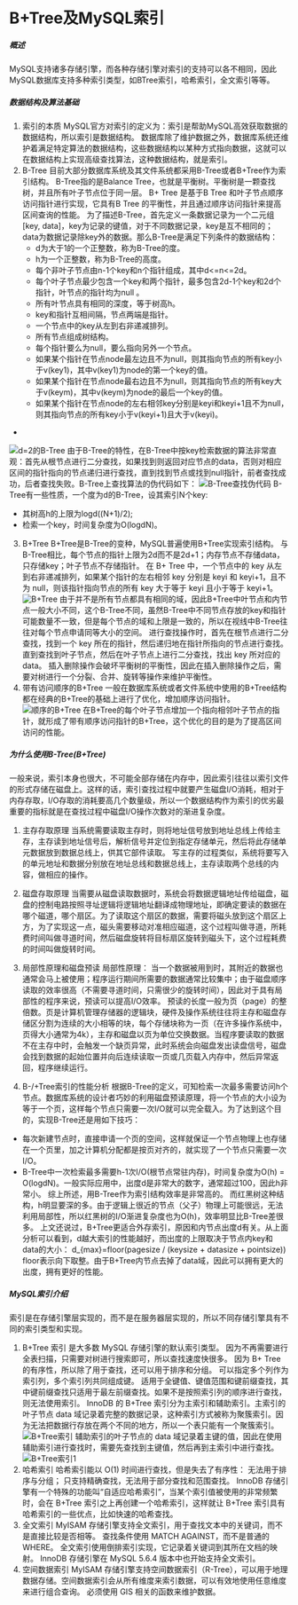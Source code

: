 B+Tree及MySQL索引
====
##### 概述
MySQL支持诸多存储引擎，而各种存储引擎对索引的支持可以各不相同，因此MySQL数据库支持多种索引类型，如BTree索引，哈希索引，全文索引等等。
##### 数据结构及算法基础

1. 索引的本质
MySQL官方对索引的定义为：索引是帮助MySQL高效获取数据的数据结构，所以索引是数据结构。
数据库除了维护数据之外，数据库系统还维护着满足特定算法的数据结构，这些数据结构以某种方式指向数据，这就可以在数据结构上实现高级查找算法，这种数据结构，就是索引。
1. B-Tree
目前大部分数据库系统及其文件系统都采用B-Tree或者B+Tree作为索引结构。
B-Tree指的是Balance Tree，也就是平衡树。平衡树是一颗查找树，并且所有叶子节点位于同一层。
B+ Tree 是基于B Tree 和叶子节点顺序访问指针进行实现，它具有B Tree 的平衡性，并且通过顺序访问指针来提高区间查询的性能。
为了描述B-Tree，首先定义一条数据记录为一个二元组[key, data]，key为记录的键值，对于不同数据记录，key是互不相同的；data为数据记录除key外的数据。那么B-Tree是满足下列条件的数据结构：
   * d为大于1的一个正整数，称为B-Tree的度。
   * h为一个正整数，称为B-Tree的高度。
   * 每个非叶子节点由n-1个key和n个指针组成，其中d<=n<=2d。
   * 每个叶子节点最少包含一个key和两个指针，最多包含2d-1个key和2d个指针，叶节点的指针均为null 。
   * 所有叶节点具有相同的深度，等于树高h。
   * key和指针互相间隔，节点两端是指针。
   * 一个节点中的key从左到右非递减排列。
   * 所有节点组成树结构。
   * 每个指针要么为null，要么指向另外一个节点。
   * 如果某个指针在节点node最左边且不为null，则其指向节点的所有key小于v(key1)，其中v(key1)为node的第一个key的值。
   * 如果某个指针在节点node最右边且不为null，则其指向节点的所有key大于v(keym)，其中v(keym)为node的最后一个key的值。
   * 如果某个指针在节点node的左右相邻key分别是keyi和keyi+1且不为null，则其指向节点的所有key小于v(keyi+1)且大于v(keyi)。
* 
![d=2的B-Tree](./pic/B-Tree.png)
由于B-Tree的特性，在B-Tree中按key检索数据的算法非常直观：首先从根节点进行二分查找，如果找到则返回对应节点的data，否则对相应区间的指针指向的节点递归进行查找，直到找到节点或找到null指针，前者查找成功，后者查找失败。B-Tree上查找算法的伪代码如下：
![B-Tree查找伪代码](./pic/B-Tree查找伪代码.png)
B-Tree有一些性质，一个度为d的B-Tree，设其索引N个key:
   * 其树高h的上限为logd((N+1)/2);
   * 检索一个key，时间复杂度为O(logdN)。
3. B+Tree
B+Tree是B-Tree的变种，MySQL普遍使用B+Tree实现索引结构。
与B-Tree相比，每个节点的指针上限为2d而不是2d+1；内存节点不存储data，只存储key；叶子节点不存储指针。
在 B+ Tree 中，一个节点中的 key 从左到右非递减排列，如果某个指针的左右相邻 key 分别是 keyi 和 keyi+1，且不为 null，则该指针指向节点的所有 key 大于等于 keyi 且小于等于 keyi+1。
![B+Tree](/doc/mysql/pic/B+Tree.png)
由于并不是所有节点都具有相同的域，因此B+Tree中叶节点和内节点一般大小不同，这个B-Tree不同，虽然B-Tree中不同节点存放的key和指针可能数量不一致，但是每个节点的域和上限是一致的，所以在视线中B-Tree往往对每个节点申请同等大小的空间。
进行查找操作时，首先在根节点进行二分查找，找到一个 key 所在的指针，然后递归地在指针所指向的节点进行查找。直到查找到叶子节点，然后在叶子节点上进行二分查找，找出 key 所对应的 data。
插入删除操作会破坏平衡树的平衡性，因此在插入删除操作之后，需要对树进行一个分裂、合并、旋转等操作来维护平衡性。
4. 带有访问顺序的B+Tree
一般在数据库系统或者文件系统中使用的B+Tree结构都在经典的B+Tree的基础上进行了优化，增加顺序访问指针。
![顺序的B+Tree](/doc/mysql/pic/顺序的B+Tree.png)
在B+Tree的每个叶子节点增加一个指向相邻叶子节点的指针，就形成了带有顺序访问指针的B+Tree，这个优化的目的是为了提高区间访问的性能。
##### 为什么使用B-Tree(B+Tree)
一般来说，索引本身也很大，不可能全部存储在内存中，因此索引往往以索引文件的形式存储在磁盘上。这样的话，索引查找过程中就要产生磁盘I/O消耗，相对于内存存取，I/O存取的消耗要高几个数量级，所以一个数据结构作为索引的优劣最重要的指标就是在查找过程中磁盘I/O操作次数对的渐进复杂度。
1. 主存存取原理
当系统需要读取主存时，则将地址信号放到地址总线上传给主存，主存读到地址信号后，解析信号并定位到指定存储单元，然后将此存储单元数据放到数据总线上，供其它部件读取。
写主存的过程类似，系统将要写入的单元地址和数据分别放在地址总线和数据总线上，主存读取两个总线的内容，做相应的操作。

2. 磁盘存取原理
当需要从磁盘读取数据时，系统会将数据逻辑地址传给磁盘，磁盘的控制电路按照寻址逻辑将逻辑地址翻译成物理地址，即确定要读的数据在哪个磁道，哪个扇区。为了读取这个扇区的数据，需要将磁头放到这个扇区上方，为了实现这一点，磁头需要移动对准相应磁道，这个过程叫做寻道，所耗费时间叫做寻道时间，然后磁盘旋转将目标扇区旋转到磁头下，这个过程耗费的时间叫做旋转时间。

3. 局部性原理和磁盘预读
局部性原理：
当一个数据被用到时，其附近的数据也通常会马上被使用；程序运行期间所需要的数据通常比较集中；由于磁盘顺序读取的效率很高（不需要寻道时间，只需很少的旋转时间），因此对于具有局部性的程序来说，预读可以提高I/O效率。
预读的长度一般为页（page）的整倍数。页是计算机管理存储器的逻辑块，硬件及操作系统往往将主存和磁盘存储区分割为连续的大小相等的块，每个存储块称为一页（在许多操作系统中，页得大小通常为4k），主存和磁盘以页为单位交换数据。当程序要读取的数据不在主存中时，会触发一个缺页异常，此时系统会向磁盘发出读盘信号，磁盘会找到数据的起始位置并向后连续读取一页或几页载入内存中，然后异常返回，程序继续运行。

4. B-/+Tree索引的性能分析
根据B-Tree的定义，可知检索一次最多需要访问h个节点。数据库系统的设计者巧妙的利用磁盘预读原理，将一个节点的大小设为等于一个页，这样每个节点只需要一次I/O就可以完全载入。为了达到这个目的，实现B-Tree还是用如下技巧：
* 每次新建节点时，直接申请一个页的空间，这样就保证一个节点物理上也存储在一个页里，加之计算机分配都是按页对齐的，就实现了一个节点只需要一次I/O。
* B-Tree中一次检索最多需要h-1次I/O(根节点常驻内存)，时间复杂度为O(h) = O(logdN)。一般实际应用中，出度d是非常大的数字，通常超过100，因此h非常小。
综上所述，用B-Tree作为索引结构效率是非常高的。
而红黑树这种结构，h明显要深的多。由于逻辑上很近的节点（父子）物理上可能很远，无法利用局部性，所以红黑树的I/O渐进复杂度也为O(h)，效率明显比B-Tree差很多。
上文还说过，B+Tree更适合外存索引，原因和内节点出度d有关。从上面分析可以看到，d越大索引的性能越好，而出度的上限取决于节点内key和data的大小：
d_{max}=floor(pagesize / (keysize + datasize + pointsize))
floor表示向下取整。由于B+Tree内节点去掉了data域，因此可以拥有更大的出度，拥有更好的性能。

##### MySQL索引介绍
索引是在存储引擎层实现的，而不是在服务器层实现的，所以不同存储引擎具有不同的索引类型和实现。
1. B+Tree 索引
是大多数 MySQL 存储引擎的默认索引类型。
因为不再需要进行全表扫描，只需要对树进行搜索即可，所以查找速度快很多。
因为 B+ Tree 的有序性，所以除了用于查找，还可以用于排序和分组。
可以指定多个列作为索引列，多个索引列共同组成键。
适用于全键值、键值范围和键前缀查找，其中键前缀查找只适用于最左前缀查找。如果不是按照索引列的顺序进行查找，则无法使用索引。
InnoDB 的 B+Tree 索引分为主索引和辅助索引。主索引的叶子节点 data 域记录着完整的数据记录，这种索引方式被称为聚簇索引。因为无法把数据行存放在两个不同的地方，所以一个表只能有一个聚簇索引。
![B+Tree索引](/doc/mysql/pic/B+Tree索引.png)
辅助索引的叶子节点的 data 域记录着主键的值，因此在使用辅助索引进行查找时，需要先查找到主键值，然后再到主索引中进行查找。
![B+Tree索引1](/doc/mysql/pic/B+Tree索引1.png)
2. 哈希索引
哈希索引能以 O(1) 时间进行查找，但是失去了有序性：
无法用于排序与分组；
只支持精确查找，无法用于部分查找和范围查找。
InnoDB 存储引擎有一个特殊的功能叫“自适应哈希索引”，当某个索引值被使用的非常频繁时，会在 B+Tree 索引之上再创建一个哈希索引，这样就让 B+Tree 索引具有哈希索引的一些优点，比如快速的哈希查找。
3. 全文索引
MyISAM 存储引擎支持全文索引，用于查找文本中的关键词，而不是直接比较是否相等。
查找条件使用 MATCH AGAINST，而不是普通的 WHERE。
全文索引使用倒排索引实现，它记录着关键词到其所在文档的映射。
InnoDB 存储引擎在 MySQL 5.6.4 版本中也开始支持全文索引。
4. 空间数据索引
MyISAM 存储引擎支持空间数据索引（R-Tree），可以用于地理数据存储。空间数据索引会从所有维度来索引数据，可以有效地使用任意维度来进行组合查询。
必须使用 GIS 相关的函数来维护数据。
